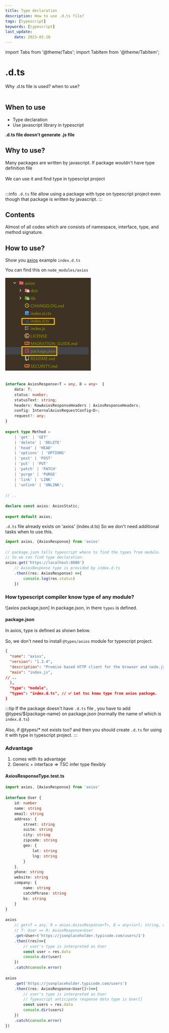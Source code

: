 ```yaml
---
title: Type declaration
description: How to use .d.ts file?
tags: [typescript]
keywords: [typescript]
last_update:
    date: 2023-03-20
---
```


import Tabs from '@theme/Tabs';
import TabItem from '@theme/TabItem';

# .d.ts
Why .d.ts file is used? when to use? <br></br>

## When to use
- Type declaration
- Use javascript library in typescript

**.d.ts file doesn't generate .js file**

## Why to use?
Many packages are written by javascript.
If package wouldn't have type definition file  <br></br>
We can use it and find type in typescript project <br></br>

:::info
`.d.ts` file allow using a package with type on typescript project even though that package is written by javascript.
:::

## Contents
Almost of all codes which are consists of namespace, interface, type, and method signature.

## How to use?
Show you [axios](https://github.com/axios/axios) example `index.d.ts`

You can find this on `node_modules/axios` <br></br>
![axios_package](img/axios_package.png)


<Tabs>
<TabItem value="axios-type" label="index.d.ts">



```typescript

interface AxiosResponse<T = any, D = any>  {
    data: T;
    status: number;
    statusText: string;
    headers: RawAxiosResponseHeaders | AxiosResponseHeaders;
    config: InternalAxiosRequestConfig<D>;
    request?: any;
}

export type Method =
    | 'get' | 'GET'
    | 'delete' | 'DELETE'
    | 'head' | 'HEAD'
    | 'options' | 'OPTIONS'
    | 'post' | 'POST'
    | 'put' | 'PUT'
    | 'patch' | 'PATCH'
    | 'purge' | 'PURGE'
    | 'link' | 'LINK'
    | 'unlink' | 'UNLINK';

// ..

declare const axios: AxiosStatic;

export default axios;
```
</TabItem>
<TabItem value="usage axios" label="axios.test.ts">

`.d.ts` file already exists on 'axios' (index.d.ts)
So we don't need additional tasks when to use this.

```typescript
import axios, {AxiosResponse} from 'axios'

// package.json tells typescript where to find the types from module.
// So we can find type declaration.
axios.get('https://localhost:8080')
    // AxiosResponse type is provided by index.d.ts
    .then((res: AxiosResponse) =>{
        console.log(res.status)
    })

```
</TabItem>
</Tabs>


### How typescript compiler know type of any module?
![axios package.json]
In package.json, in there `types` is defined.  

#### package.json
In axios, type is defined as shown below. <br></br>
So, we don't need to install `@types/axios` module for typescript project.
```.json
{
  "name": "axios",
  "version": "1.3.4",
  "description": "Promise based HTTP client for the browser and node.js",
  "main": "index.js",
// .. 
  },
  "type": "module", 
  "types": "index.d.ts", // ✅ Let tsc know type from axios package.
}
```

:::tip
If the package doesn't have `.d.ts` file , you have to add @types/${package-name} on package.json (normally the name of which is `index.d.ts`) <br></br>
Also, if @types/* not exists too? and then you should create `.d.ts` for using it with type in typescript project.
:::

### Advantage
1. comes with its advantage
2. Generic + interface => TSC infer type flexibly

#### AxiosResponseType.test.ts

```typescript
import axios, {AxiosResponse} from 'axios'

interface User {
    id: number
    name: string
    email: string
    address: {
        street: string
        suite: string
        city: string
        zipcode: string
        geo: {
            lat: string
            lng: string
        }
    },
    phone: string
    website: string
    company: {
        name: string
        catchPhrase: string
        bs: string
    }
}

axios
    // get<T = any, R = axios.AxiosResponse<T>, D = any>(url: string, config?: axios.AxiosRequestConfig<D>): Promise<R>;
    // T: User => R: AxiosResponse<User
    .get<User>('https://jsonplaceholder.typicode.com/users/1')
    .then((res)=>{
        // user's type is interpreted as User
        const user = res.data
        console.dir(user)
    })
    .catch(console.error)

axios
    .get('https://jsonplaceholder.typicode.com/users')
    .then((res: AxiosResponse<User[]>)=>{
        // user's type is interpreted as User
        // Typescript anticipate response data type is User[]
        const users = res.data
        console.dir(users)
    })
    .catch(console.error)
})
```


